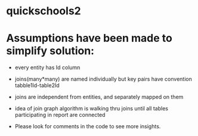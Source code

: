 # quickschools2

# Assumptions have been made to simplify solution:

* every entity has Id column
* joins(many*many) are named individually but key pairs have convention tabble1Id-table2Id
* joins are independent from entities, and separately mapped on them
* idea of join graph algorithm is walking thru joins until all tables participating in report are connected 

* Please look for comments in the code to see more insights.
